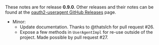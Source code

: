 These notes are for release **0.9.0**.
Other releases and their notes can be found at the [oauth2-useragent GitHub Releases](https://github.com/Microsoft/oauth2-useragent/releases) page.

* Minor:
    * Update documentation.  Thanks to @thatsIch for pull request #26.
    * Expose a few methods in `UserAgentImpl` for re-use outside of the project.  Made possible by pull request #27.
